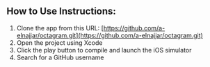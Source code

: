 ##  How to Use Instructions:

1. Clone the app from this URL: [https://github.com/a-elnajjar/octagram.git](https://github.com/a-elnajjar/octagram.git)  
2. Open the project using Xcode  
3. Click the play button to compile and launch the iOS simulator  
4. Search for a GitHub username
